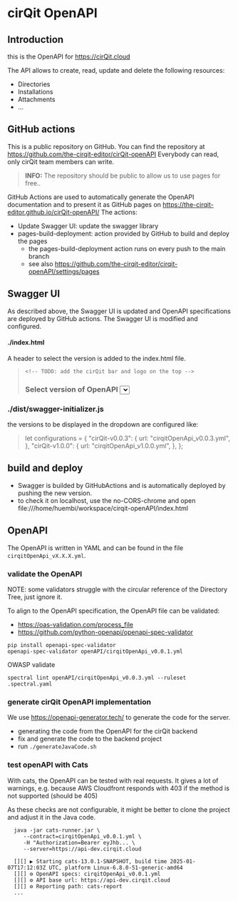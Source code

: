 # cirQit OpenAPI

## Introduction
this is the OpenAPI for https://cirQit.cloud

The API allows to create, read, update and delete the following resources:
- Directories
- Installations
- Attachments
- ...


## GitHub actions
This is a public repository on GitHub. You can find the repository at https://github.com/the-cirqit-editor/cirQit-openAPI
Everybody can read, only cirQit team members can write.

> **INFO:** The repository should be public to allow us to use pages for free.. 

GitHub Actions are used to automatically generate the OpenAPI documentation and to present it as GitHub pages on
https://the-cirqit-editor.github.io/cirQit-openAPI/
The actions: 
* Update Swagger UI: update the swagger library
* pages-build-deployment: action provided by GitHub to build and deploy the pages
  * the pages-build-deployment action runs on every push to the main branch
  * see also https://github.com/the-cirqit-editor/cirqit-openAPI/settings/pages


## Swagger UI
As described above, the Swagger UI is updated and OpenAPI specifications are deployed by GitHub actions. 
The Swagger UI is modified and configured.
#### ./index.html
A header to select the version is added to the index.html file.
>     <!-- TODO: add the cirQit bar and logo on the top -->
>    <h3>Select version of OpenAPI <select id="version-dropdown"></select></h3>
### ./dist/swagger-initializer.js
the versions to be displayed in the dropdown are configured like: 
> let configurations = {
> "cirQit-v0.0.3": {
>   url: "cirqitOpenApi_v0.0.3.yml",
> },
> "cirQit-v1.0.0": {
>   url: "cirqitOpenApi_v1.0.0.yml",
> },
> };

## build and deploy
* Swagger is builded by GitHubActions and is automatically deployed by pushing the  new version.
* to check it on localhost, use the no-CORS-chrome and open file:///home/huembi/workspace/cirqit-openAPI/index.html


## OpenAPI
The OpenAPI is written in YAML and can be found in the file `cirqitOpenApi_vX.X.X.yml`.

### validate the OpenAPI
NOTE: some validators struggle with the circular reference of the Directory Tree, just ignore it.

To align to the OpenAPI specification, the OpenAPI file can be validated:
* https://oas-validation.com/process_file
* https://github.com/python-openapi/openapi-spec-validator
```aiignore
pip install openapi-spec-validator
openapi-spec-validator openAPI/cirqitOpenApi_v0.0.1.yml
```

OWASP validate 
```aiignore
spectral lint openAPI/cirqitOpenApi_v0.0.3.yml --ruleset .spectral.yaml
```

### generate cirQit OpenAPI implementation
We use https://openapi-generator.tech/ to generate the code for the server.
* generating the code from the OpenAPI for the cirQit backend
* fix and generate the code to the backend project
* run `./generateJavaCode.sh`

### test openAPI with Cats
With cats, the OpenAPI can be tested with real requests. 
It gives a lot of warnings, e.g. because AWS Cloudfront responds with 403 if the method is not supported (should be 405)

As these checks are not configurable, it might be better to clone the project and adjust it in the Java code. 

```
  java -jar cats-runner.jar \
     --contract=cirqitOpenApi_v0.0.1.yml \
     -H "Authorization=Bearer eyJhb... \
     --server=https://api-dev.cirqit.cloud
 
  [][] ▶ Starting cats-13.0.1-SNAPSHOT, build time 2025-01-07T17:12:03Z UTC, platform Linux-6.8.0-51-generic-amd64
  [][] ⚙ OpenAPI specs: cirqitOpenApi_v0.0.1.yml
  [][] ⚙ API base url: https://api-dev.cirqit.cloud
  [][] ⚙ Reporting path: cats-report 
  ...
```